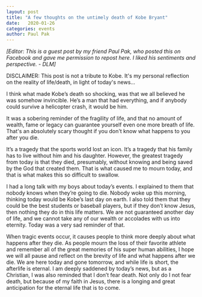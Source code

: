 ```yaml
---
layout: post
title: "A few thoughts on the untimely death of Kobe Bryant"
date:   2020-01-26
categories: events
author: Paul Pak
---
```

*[Editor: This is a guest post by my friend Paul Pak, who posted this on Facebook and gave me permission to repost here. I liked his sentiments and perspective. - DLM]*

DISCLAIMER: This post is not a tribute to Kobe. It's my personal reflection on the reality of life/death, in light of today's news...

I think what made Kobe’s death so shocking, was that we all believed he was somehow invincible. He’s a man that had everything, and if anybody could survive a helicopter crash, it would be him.

It was a sobering reminder of the fragility of life, and that no amount of wealth, fame or legacy can guarantee yourself even one more breath of life. That's an absolutely scary thought if you don't know what happens to you after you die.

It’s a tragedy that the sports world lost an icon. It’s a tragedy that his family has to live without him and his daughter. However, the greatest tragedy from today is that they died, presumably, without knowing and being saved by the God that created them. That is what caused me to mourn today, and that is what makes this so difficult to swallow.

I had a long talk with my boys about today’s events. I explained to them that nobody knows when they’re going to die. Nobody woke up this morning, thinking today would be Kobe’s last day on earth. I also told them that they could be the best students or baseball players, but if they don’t know Jesus, then nothing they do in this life matters. We are not guaranteed another day of life, and we cannot take any of our wealth or accolades with us into eternity. Today was a very sad reminder of that.

When tragic events occur, it causes people to think more deeply about what happens after they die. As people mourn the loss of their favorite athlete and remember all of the great memories of his super human abilities, I hope we will all pause and reflect on the brevity of life and what happens after we die. We are here today and gone tomorrow, and while life is short, the afterlife is eternal. I am deeply saddened by today’s news, but as a Christian, I was also reminded that I don’t fear death. Not only do I not fear death, but because of my faith in Jesus, there is a longing and great anticipation for the eternal life that is to come.

